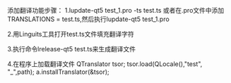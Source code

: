 添加翻译功能步骤：
1.lupdate-qt5 test_1.pro -ts test.ts
或者在.pro文件中添加TRANSLATIONS = test.ts,然后执行lupdate-qt5 test_1.pro

2.用Linguits工具打开test.ts文件填充翻译字符

3.执行命令lrelease-qt5 test.ts来生成翻译文件

4.在程序上加载翻译文件
QTranslator tsor;
tsor.load(QLocale(),"test", "_",path);
a.installTranslator(&tsor);
